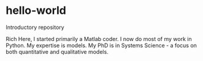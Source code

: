 # hello-world
Introductory repository

Rich Here,
I started primarily a Matlab coder.  I now do most of my work in Python. My expertise is models.  My PhD is in Systems Science - a focus on both quantitative and qualitative models.
